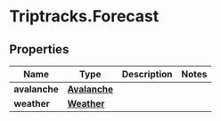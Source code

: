 # Triptracks.Forecast

## Properties

Name | Type | Description | Notes
------------ | ------------- | ------------- | -------------
**avalanche** | [**Avalanche**](Avalanche.md) |  | 
**weather** | [**Weather**](Weather.md) |  | 


